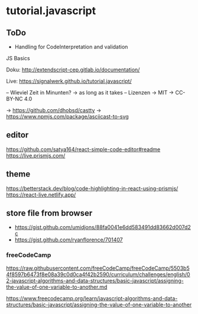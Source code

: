 # tutorial.javascript


ToDo
---
* Handling for CodeInterpretation and validation


JS Basics

Doku:
http://extendscript-cep.gitlab.io/documentation/

Live:
https://signalwerk.github.io/tutorial.javascript/


– Wieviel Zeit in Minunten? → as long as it takes
– Lizenzen → MIT → CC-BY-NC 4.0

→ https://github.com/dhobsd/castty
→ https://www.npmjs.com/package/asciicast-to-svg


## editor
https://github.com/satya164/react-simple-code-editor#readme
https://live.prismjs.com/

## theme
https://betterstack.dev/blog/code-highlighting-in-react-using-prismjs/
https://react-live.netlify.app/ 



## store file from browser
* https://gist.github.com/umidjons/88fa0041e6dd583491dd83662d007d2c
* https://gist.github.com/ryanflorence/701407


### freeCodeCamp
https://raw.githubusercontent.com/freeCodeCamp/freeCodeCamp/5503b54f8597b6473f8e08a39c0d0ca4f42b2590/curriculum/challenges/english/02-javascript-algorithms-and-data-structures/basic-javascript/assigning-the-value-of-one-variable-to-another.md

https://www.freecodecamp.org/learn/javascript-algorithms-and-data-structures/basic-javascript/assigning-the-value-of-one-variable-to-another


